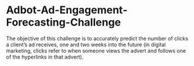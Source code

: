 # Adbot-Ad-Engagement-Forecasting-Challenge
The objective of this challenge is to accurately predict the number of clicks a client’s ad receives, one and two weeks into the future (in digital marketing, clicks refer to when someone views the advert and follows one of the hyperlinks in that advert).
